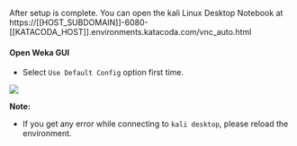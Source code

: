 After setup is complete. You can open the kali Linux Desktop Notebook at https://[[HOST_SUBDOMAIN]]-6080-[[KATACODA_HOST]].environments.katacoda.com/vnc_auto.html

#### Open Weka GUI
- Select `Use Default Config` option first time.

![](https://github.com/fenago/katacoda-scenarios/raw/master/machine-learning-mastery-weka/2.png)

**Note:**
- If you get any error while connecting to `kali desktop`, please reload the environment.